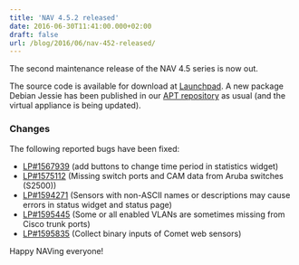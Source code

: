 ```yaml
---
title: 'NAV 4.5.2 released'
date: 2016-06-30T11:41:00.000+02:00
draft: false
url: /blog/2016/06/nav-452-released/
---
```


The second maintenance release of the NAV 4.5 series is now out.

The source code is available for download at [Launchpad](https://launchpad.net/nav/4.5/4.5.2). A new package Debian Jessie has been published in our [APT repository](https://nav.uninett.no/install-instructions/#debian) as usual (and the virtual appliance is being updated).

### Changes

The following reported bugs have been fixed:

*   [LP#1567939](https://bugs.launchpad.net/nav/+bug/1567939/) (add buttons to change time period in statistics widget)
*   [LP#1575112](https://bugs.launchpad.net/nav/+bug/1575112/) (Missing switch ports and CAM data from Aruba switches (S2500))
*   [LP#1594271](https://bugs.launchpad.net/nav/+bug/1594271/) (Sensors with non-ASCII names or descriptions may cause errors in status widget and status page)
*   [LP#1595445](https://bugs.launchpad.net/nav/+bug/1595445/) (Some or all enabled VLANs are sometimes missing from Cisco trunk ports)
*   [LP#1595835](https://bugs.launchpad.net/nav/+bug/1595835/) (Collect binary inputs of Comet web sensors)

Happy NAVing everyone!